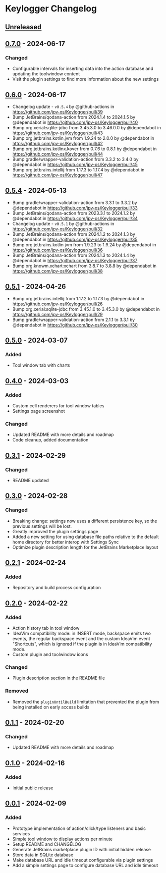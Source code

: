 <!-- Keep a Changelog guide -> https://keepachangelog.com -->

# Keylogger Changelog

## [Unreleased]

## [0.7.0] - 2024-06-17

### Changed

- Configurable intervals for inserting data into the action database and updating the toolwindow content
- Visit the plugin settings to find more information about the new settings

## [0.6.0] - 2024-06-17

- Changelog update - `v0.5.4` by @github-actions in https://github.com/jpv-os/Keylogger/pull/39
- Bump JetBrains/qodana-action from 2024.1.4 to 2024.1.5 by @dependabot in https://github.com/jpv-os/Keylogger/pull/40
- Bump org.xerial:sqlite-jdbc from 3.45.3.0 to 3.46.0.0 by @dependabot in https://github.com/jpv-os/Keylogger/pull/43
- Bump org.jetbrains.kotlin.jvm from 1.9.24 to 2.0.0 by @dependabot in https://github.com/jpv-os/Keylogger/pull/42
- Bump org.jetbrains.kotlinx.kover from 0.7.6 to 0.8.1 by @dependabot in https://github.com/jpv-os/Keylogger/pull/44
- Bump gradle/wrapper-validation-action from 3.3.2 to 3.4.0 by @dependabot in https://github.com/jpv-os/Keylogger/pull/45
- Bump org.jetbrains.intellij from 1.17.3 to 1.17.4 by @dependabot in https://github.com/jpv-os/Keylogger/pull/47

## [0.5.4] - 2024-05-13

- Bump gradle/wrapper-validation-action from 3.3.1 to 3.3.2 by @dependabot in https://github.com/jpv-os/Keylogger/pull/33
- Bump JetBrains/qodana-action from 2023.3.1 to 2024.1.2 by @dependabot in https://github.com/jpv-os/Keylogger/pull/34
- Changelog update - `v0.5.1` by @github-actions in https://github.com/jpv-os/Keylogger/pull/32
- Bump JetBrains/qodana-action from 2024.1.2 to 2024.1.3 by @dependabot in https://github.com/jpv-os/Keylogger/pull/35
- Bump org.jetbrains.kotlin.jvm from 1.9.23 to 1.9.24 by @dependabot in https://github.com/jpv-os/Keylogger/pull/36
- Bump JetBrains/qodana-action from 2024.1.3 to 2024.1.4 by @dependabot in https://github.com/jpv-os/Keylogger/pull/37
- Bump org.knowm.xchart:xchart from 3.8.7 to 3.8.8 by @dependabot in https://github.com/jpv-os/Keylogger/pull/38

## [0.5.1] - 2024-04-26

- Bump org.jetbrains.intellij from 1.17.2 to 1.17.3 by @dependabot in https://github.com/jpv-os/Keylogger/pull/26
- Bump org.xerial:sqlite-jdbc from 3.45.1.0 to 3.45.3.0 by @dependabot in https://github.com/jpv-os/Keylogger/pull/29
- Bump gradle/wrapper-validation-action from 2.1.1 to 3.3.1 by @dependabot in https://github.com/jpv-os/Keylogger/pull/30

## [0.5.0] - 2024-03-07

### Added

- Tool window tab with charts

## [0.4.0] - 2024-03-03

### Added

- Custom cell renderers for tool window tables
- Settings page screenshot

### Changed

- Updated README with more details and roadmap
- Code cleanup, added documentation

## [0.3.1] - 2024-02-29

### Changed

- README updated

## [0.3.0] - 2024-02-28

### Changed

- Breaking change: settings now uses a different persistence key, so the previous settings will be lost.
- Greatly improved the plugin settings page
- Added a new setting for using database file paths relative to the default home directory for better interop with
  Settings Sync
- Optimize plugin description length for the JetBrains Marketplace layout

## [0.2.1] - 2024-02-24

### Added

- Repository and build process configuration

## [0.2.0] - 2024-02-22

### Added

- Action history tab in tool window
- IdeaVim compatibility mode: in INSERT mode, backspace emits two events, the regular backspace event and the custom
  IdeaVim event "Shortcuts", which is ignored if the plugin is in IdeaVim compatibility mode.
- Custom plugin and toolwindow icons

### Changed

- Plugin description section in the README file

### Removed

- Removed the `pluginUntilBuild` limitation that prevented the plugin from being installed on early access builds

## [0.1.1] - 2024-02-20

### Changed

- Updated README with more details and roadmap

## [0.1.0] - 2024-02-16

### Added

- Initial public release

## [0.0.1] - 2024-02-09

### Added

- Prototype implementation of action/click/type listeners and basic services
- Simple tool window to display actions per minute
- Setup README and CHANGELOG
- Generate JetBrains marketplace plugin ID with initial hidden release
- Store data in SQLite database
- Make database URL and idle timeout configurable via plugin settings
- Add a simple settings page to configure database URL and idle timeout

[Unreleased]: https://github.com/jpv-os/Keylogger/compare/v0.7.0...HEAD
[0.7.0]: https://github.com/jpv-os/Keylogger/compare/v0.6.0...v0.7.0
[0.6.0]: https://github.com/jpv-os/Keylogger/compare/v0.5.4...v0.6.0
[0.5.4]: https://github.com/jpv-os/Keylogger/compare/v0.5.1...v0.5.4
[0.5.1]: https://github.com/jpv-os/Keylogger/compare/v0.5.0...v0.5.1
[0.5.0]: https://github.com/jpv-os/Keylogger/compare/v0.4.0...v0.5.0
[0.4.0]: https://github.com/jpv-os/Keylogger/compare/v0.3.1...v0.4.0
[0.3.1]: https://github.com/jpv-os/Keylogger/compare/v0.3.0...v0.3.1
[0.3.0]: https://github.com/jpv-os/Keylogger/compare/v0.2.1...v0.3.0
[0.2.1]: https://github.com/jpv-os/Keylogger/compare/v0.2.0...v0.2.1
[0.2.0]: https://github.com/jpv-os/Keylogger/compare/v0.1.1...v0.2.0
[0.1.1]: https://github.com/jpv-os/Keylogger/compare/v0.1.0...v0.1.1
[0.1.0]: https://github.com/jpv-os/Keylogger/compare/v0.0.1...v0.1.0
[0.0.1]: https://github.com/jpv-os/Keylogger/commits/v0.0.1

